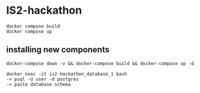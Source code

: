 # IS2-hackathon

```
docker compose build
docker compose up 
```

## installing new components
```
docker-compose down -v && docker-compose build && docker-compose up -d 
```

```
docker exec -it is2-hackathon_database_1 bash
-> psql -U user -d postgres
-> paste database schema
```